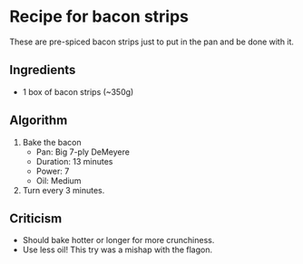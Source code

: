 Recipe for bacon strips
=======================
These are pre-spiced bacon strips just to put in the pan and be done with it.

Ingredients
-----------
- 1 box of bacon strips (~350g)

Algorithm
---------
1. Bake the bacon
	- Pan: Big 7-ply DeMeyere
	- Duration: 13 minutes
	- Power: 7
	- Oil: Medium
2. Turn every 3 minutes.

Criticism
---------
* Should bake hotter or longer for more crunchiness.
* Use less oil! This try was a mishap with the flagon.